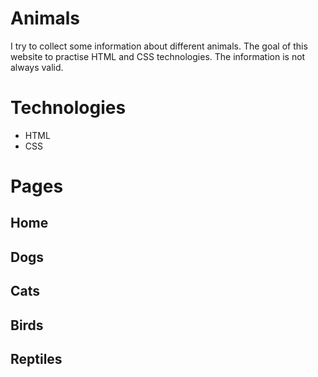 # Animals
I try to collect some information about different animals. The goal of this website to practise HTML and CSS technologies. The information is not always valid.

# Technologies
- HTML
- CSS

# Pages
## Home

## Dogs

## Cats

## Birds

## Reptiles
